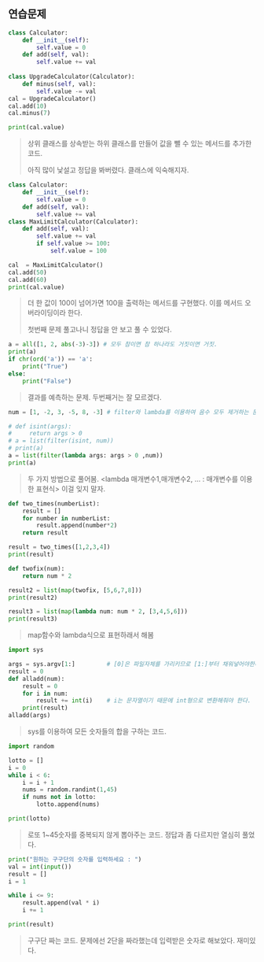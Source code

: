 ## 연습문제

```python
class Calculator:
    def __init__(self):
        self.value = 0
    def add(self, val):
        self.value += val
        
class UpgradeCalculator(Calculator):
    def minus(self, val):
        self.value -= val
cal = UpgradeCalculator()
cal.add(10)
cal.minus(7)

print(cal.value)
```

> 상위 클래스를 상속받는 하위 클래스를 만들어 값을 뺄 수 있는 메서드를 추가한 코드.
>
> 아직 많이 낯설고 정답을 봐버렸다. 클래스에 익숙해지자.

```python
class Calculator:
    def __init__(self):
        self.value = 0
    def add(self, val):
        self.value += val
class MaxLimitCalculator(Calculator):
    def add(self, val):
        self.value += val
        if self.value >= 100:
            self.value = 100

cal  = MaxLimitCalculator()
cal.add(50)
cal.add(60)
print(cal.value)
```

> 더 한 값이 100이 넘어가면 100을 출력하는 메서드를 구현했다. 이를 메서드 오버라이딩이라 한다.
>
> 첫번째 문제 풀고나니 정답을 안 보고 풀 수 있었다.

```python
a = all([1, 2, abs(-3)-3]) # 모두 참이면 참 하나라도 거짓이면 거짓.
print(a)
if chr(ord('a')) == 'a':
    print("True")
else:
    print("False")
```

> 결과를 예측하는 문제. 두번째거는 잘 모르겠다.

```python
num = [1, -2, 3, -5, 8, -3] # filter와 lambda를 이용하여 음수 모두 제거하는 문제.

# def isint(args):
#     return args > 0
# a = list(filter(isint, num))
# print(a)
a = list(filter(lambda args: args > 0 ,num))
print(a)
```

> 두 가지 방법으로 풀어봄. <lambda 매개변수1,매개변수2, ... : 매개변수를 이용한 표현식> 이걸 잊지 말자.

```python
def two_times(numberList):
    result = []
    for number in numberList:
        result.append(number*2)
    return result

result = two_times([1,2,3,4])
print(result)

def twofix(num):
    return num * 2

result2 = list(map(twofix, [5,6,7,8]))
print(result2)

result3 = list(map(lambda num: num * 2, [3,4,5,6]))
print(result3)
```

> map함수와 lambda식으로 표현하래서 해봄

```python
import sys

args = sys.argv[1:]			# [0]은 파일자체를 가리키므로 [1:]부터 채워넣어야한다.
result = 0
def alladd(num):
    result = 0
    for i in num:
        result += int(i)	# i는 문자열이기 때문에 int형으로 변환해줘야 한다.
    print(result)
alladd(args)
```

> sys를 이용하여 모든 숫자들의 합을 구하는 코드.

```python
import random

lotto = []
i = 0
while i < 6:
    i = i + 1
    nums = random.randint(1,45)
    if nums not in lotto:
        lotto.append(nums)

print(lotto)
```

> 로또 1~45숫자를 중복되지 않게 뽑아주는 코드. 정답과 좀 다르지만 열심히 풀었다.

```python
print("원하는 구구단의 숫자를 입력하세요 : ")
val = int(input())
result = []
i = 1

while i <= 9:
    result.append(val * i)
    i += 1

print(result)
```

> 구구단 짜는 코드. 문제에선 2단을 짜라했는데 입력받은 숫자로 해보았다. 재미있다.